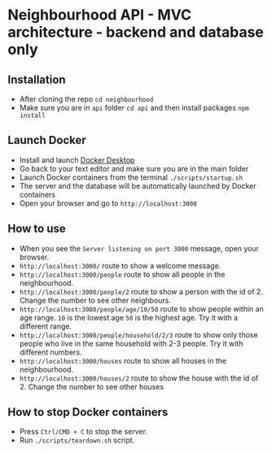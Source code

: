 # Neighbourhood API - MVC architecture - backend and database only

## Installation

- After cloning the repo `cd neighbourhood`
- Make sure you are in `api` folder `cd api` and then install packages `npm install`

## Launch Docker

- Install and launch [Docker Desktop](https://www.docker.com/products/docker-desktop/) 
- Go back to your text editor and make sure you are in the main folder
- Launch Docker containers from the terminal `./scripts/startup.sh`
- The server and the database will be automatically launched by Docker containers
- Open your browser and go to `http://localhost:3000`

## How to use

- When you see the `Server listening on port 3000` message, open your browser.
- `http://localhost:3000/` route to show a welcome message.
- `http://localhost:3000/people` route to show all people in the neighbourhood.
- `http://localhost:3000/people/2` route to show a person with the id of 2. Change the number to see other neighbours.
- `http://localhost:3000/people/age/10/50` route to show people within an age range. `10` is the lowest age `50` is the highest age. Try it with a different range.
- `http://localhost:3000/people/household/2/3` route to show only those people who live in the same household with 2-3 people. Try it with different numbers.
- `http://localhost:3000/houses` route to show all houses in the neighbourhood.
- `http://localhost:3000/houses/2` route to show the house with the id of 2. Change the number to see other houses

## How to stop Docker containers

- Press `Ctrl/CMD + C` to stop the server.
- Run `./scripts/teardown.sh` script.
